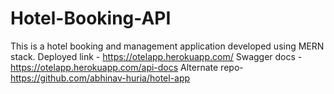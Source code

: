 # Hotel-Booking-API

This is a hotel booking and management application developed using MERN stack.
Deployed link - https://otelapp.herokuapp.com/
Swagger docs - https://otelapp.herokuapp.com/api-docs
Alternate repo- https://github.com/abhinav-huria/hotel-app
